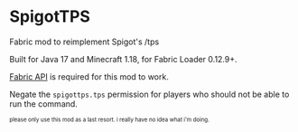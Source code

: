 # SpigotTPS
Fabric mod to reimplement Spigot's /tps

Built for Java 17 and Minecraft 1.18, for Fabric Loader 0.12.9+.

[Fabric API](https://github.com/FabricMC/fabric/releases) is required for this mod to work.

Negate the `spigottps.tps` permission for players who should not be able to run the command.

<sub><sup>please only use this mod as a last resort. i really have no idea what i'm doing.</sup></sub>
